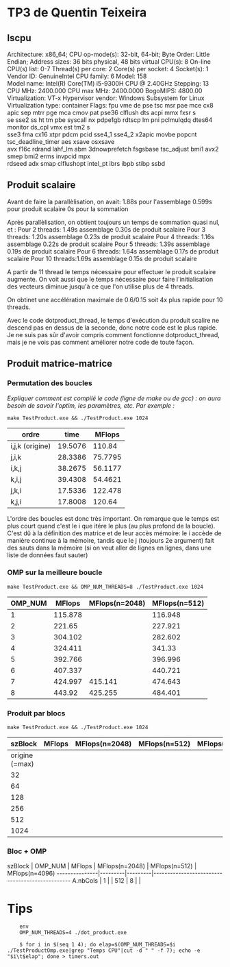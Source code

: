 # TP3 de Quentin Teixeira

## lscpu

Architecture:        x86_64;
CPU op-mode(s):      32-bit, 64-bit;
Byte Order:          Little Endian;
Address sizes:       36 bits physical, 48 bits virtual
CPU(s):              8
On-line CPU(s) list: 0-7
Thread(s) per core:  2
Core(s) per socket:  4
Socket(s):           1
Vendor ID:           GenuineIntel
CPU family:          6
Model:               158                                                                                                
Model name:          Intel(R) Core(TM) i5-9300H CPU @ 2.40GHz
Stepping:            13
CPU MHz:             2400.000
CPU max MHz:         2400.0000
BogoMIPS:            4800.00
Virtualization:      VT-x
Hypervisor vendor:   Windows Subsystem for Linux
Virtualization type: container
Flags:               fpu vme de pse tsc msr pae mce cx8 apic sep mtrr pge mca cmov pat pse36 clflush dts acpi mmx fxsr s                     
                        se sse2 ss ht tm pbe syscall nx pdpe1gb rdtscp lm pni pclmulqdq dtes64 monitor ds_cpl vmx est tm2 s                     
                        sse3 fma cx16 xtpr pdcm pcid sse4_1 sse4_2 x2apic movbe popcnt tsc_deadline_timer aes xsave osxsave                      
                        avx f16c rdrand lahf_lm abm 3dnowprefetch fsgsbase tsc_adjust bmi1 avx2 smep bmi2 erms invpcid mpx                      
                        rdseed adx smap clflushopt intel_pt ibrs ibpb stibp ssbd


## Produit scalaire 

Avant de faire la parallèlisation, on avait:
    1.88s pour l'assemblage
    0.599s pour produit scalaire
    0s pour la sommation
    
Après parallèlisation, on obtient toujours
un temps de sommation quasi nul, et :
Pour 2 threads: 1.49s assemblage
                0.30s de produit scalaire
Pour 3 threads: 1.20s assemblage
                0.23s de produit scalaire
Pour 4 threads: 1.16s assemblage
                0.22s de produit scalaire
Pour 5 threads: 1.39s assemblage
                0.19s de produit scalaire
Pour 6 threads: 1.64s assemblage
                0.17s de produit scalaire
Pour 10 threads:1.69s assemblage
                0.15s de produit scalaire
    
A partir de 11 thread le temps nécessaire pour effectuer le produit scalaire augmente.
On voit aussi que le temps nécessaire pour faire l'initialisation des vecteurs
diminue jusqu'à ce que l'on utilise plus de 4 threads.

On obtinet une accélération maximale de 0.6/0.15
soit 4x plus rapide pour 10 threads.

Avec le code dotproduct_thread,
le temps d'exécution du produit scalire ne
descend pas en dessus de la seconde,
donc notre code est le plus rapide.
Je ne suis pas sûr d'avoir compris comment fonctionne dotproduct_thread, mais je ne vois pas comment améliorer notre code de toute façon.



## Produit matrice-matrice



### Permutation des boucles

*Expliquer comment est compilé le code (ligne de make ou de gcc) : on aura besoin de savoir l'optim, les paramètres, etc. Par exemple :*

`make TestProduct.exe && ./TestProduct.exe 1024`


  ordre           | time    | MFlops
------------------|---------|---------
i,j,k (origine)   | 19.5076 | 110.84
j,i,k             | 28.3386 | 75.7795
i,k,j             | 38.2675 | 56.1177
k,i,j             | 39.4308 | 54.4621
j,k,i             | 17.5336 | 122.478
k,j,i             | 17.8008 | 120.64


L'ordre des boucles est donc très important. On remarque que le temps est plus court quand c'est le i que itére le plus (au plus profond de la boucle).
C'est dû à la définition des matrice et de leur accès mémoire: le i accède de manière continue à la mémoire, tandis que le j (toujours 2e argument) fait des sauts dans la mémoire (si on veut aller de lignes en lignes, dans une liste de données faut sauter)


### OMP sur la meilleure boucle 

`make TestProduct.exe && OMP_NUM_THREADS=8 ./TestProduct.exe 1024`

  OMP_NUM         | MFlops  | MFlops(n=2048) | MFlops(n=512)
------------------|---------|----------------|----------------
1                 | 115.878 | | 116.948
2                 | 221.65 | | 227.921
3                 | 304.102 | | 282.602
4                 | 324.411 | | 341.33
5                 | 392.766 | | 396.996
6                 | 407.337 | | 440.721
7                 | 424.997 | 415.141 | 474.643
8                 | 443.92 | 425.255 | 484.401


### Produit par blocs

`make TestProduct.exe && ./TestProduct.exe 1024`

  szBlock         | MFlops  | MFlops(n=2048) | MFlops(n=512)  | MFlops(n=4096)
------------------|---------|----------------|----------------|---------------
origine (=max)    |  |
32                |  |
64                |  |
128               |  |
256               |  |
512               |  | 
1024              |  |




### Bloc + OMP



  szBlock      | OMP_NUM | MFlops  | MFlops(n=2048) | MFlops(n=512)  | MFlops(n=4096)
---------------|---------|---------|------------------------------------------------
A.nbCols       |  1      |         | 
512            |  8      |         | 







# Tips 

```
	env 
	OMP_NUM_THREADS=4 ./dot_product.exe
```

```
    $ for i in $(seq 1 4); do elap=$(OMP_NUM_THREADS=$i ./TestProductOmp.exe|grep "Temps CPU"|cut -d " " -f 7); echo -e "$i\t$elap"; done > timers.out
```
